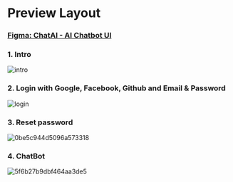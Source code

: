
# Preview Layout
### <a href="https://www.figma.com/design/5sU9Kluch3umYzWnQNZ6KH/ChatAI--Ai-Chatbot-UI-(Community)?node-id=0-1&p=f&t=PpGilhSGFCJk0zHa-0" target="_blank">Figma: ChatAI - AI Chatbot UI</a>
### 1. Intro

![intro](https://github.com/user-attachments/assets/b2d21c99-2d13-4987-bb80-7e93d823dda3)

### 2. Login with Google, Facebook, Github and Email & Password

![login](https://github.com/user-attachments/assets/09c42807-a2ce-4aa5-a3f3-3935b6c13154)

### 3. Reset password

![0be5c944d5096a573318](https://github.com/user-attachments/assets/b5b4f111-2f56-4a8d-9c8a-349c2cffb583)

### 4. ChatBot 

![5f6b27b9dbf464aa3de5](https://github.com/user-attachments/assets/fb560a38-4560-4128-b84b-144b8335037a)
























